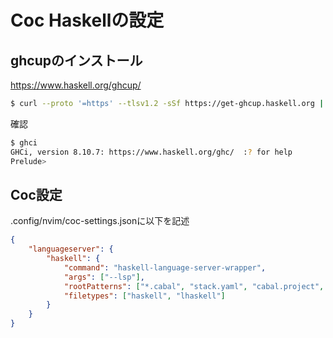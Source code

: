 # Coc Haskellの設定
## ghcupのインストール
https://www.haskell.org/ghcup/

```sh
$ curl --proto '=https' --tlsv1.2 -sSf https://get-ghcup.haskell.org | sh
```

確認

```sh
$ ghci
GHCi, version 8.10.7: https://www.haskell.org/ghc/  :? for help
Prelude> 
```

## Coc設定
.config/nvim/coc-settings.jsonに以下を記述

```json
{
    "languageserver": {
        "haskell": {
            "command": "haskell-language-server-wrapper",
            "args": ["--lsp"],
            "rootPatterns": ["*.cabal", "stack.yaml", "cabal.project", "package.yaml", "hie.yaml"],
            "filetypes": ["haskell", "lhaskell"]
        }
    }
}
```
